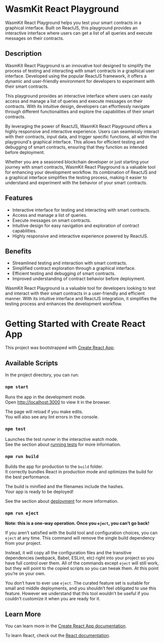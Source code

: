 # WasmKit React Playground

WasmKit React Playground helps you test your smart contracts in a graphical interface. Built on ReactJS, this playground provides an interactive interface where users can get a list of all queries and execute messages on their contracts.

## Description

WasmKit React Playground is an innovative tool designed to simplify the process of testing and interacting with smart contracts in a graphical user interface. Developed using the popular ReactJS framework, it offers a dynamic and user-friendly environment for developers to experiment with their smart contracts.

This playground provides an interactive interface where users can easily access and manage a list of queries and execute messages on their contracts. With its intuitive design, developers can effortlessly navigate through different functionalities and explore the capabilities of their smart contracts.

By leveraging the power of ReactJS, WasmKit React Playground offers a highly responsive and interactive experience. Users can seamlessly interact with their contracts, input data, and trigger specific functions, all within the playground's graphical interface. This allows for efficient testing and debugging of smart contracts, ensuring that they function as intended before deployment.

Whether you are a seasoned blockchain developer or just starting your journey with smart contracts, WasmKit React Playground is a valuable tool for enhancing your development workflow. Its combination of ReactJS and a graphical interface simplifies the testing process, making it easier to understand and experiment with the behavior of your smart contracts.

## Features

- Interactive interface for testing and interacting with smart contracts.
- Access and manage a list of queries.
- Execute messages on smart contracts.
- Intuitive design for easy navigation and exploration of contract capabilities.
- Highly responsive and interactive experience powered by ReactJS.

## Benefits

- Streamlined testing and interaction with smart contracts.
- Simplified contract exploration through a graphical interface.
- Efficient testing and debugging of smart contracts.
- Improved understanding of contract behavior before deployment.

WasmKit React Playground is a valuable tool for developers looking to test and interact with their smart contracts in a user-friendly and efficient manner. With its intuitive interface and ReactJS integration, it simplifies the testing process and enhances the development workflow.



# Getting Started with Create React App

This project was bootstrapped with [Create React App](https://github.com/facebook/create-react-app).

## Available Scripts

In the project directory, you can run:

### `npm start`

Runs the app in the development mode.\
Open [http://localhost:3000](http://localhost:3000) to view it in the browser.

The page will reload if you make edits.\
You will also see any lint errors in the console.

### `npm test`

Launches the test runner in the interactive watch mode.\
See the section about [running tests](https://facebook.github.io/create-react-app/docs/running-tests) for more information.

### `npm run build`

Builds the app for production to the `build` folder.\
It correctly bundles React in production mode and optimizes the build for the best performance.

The build is minified and the filenames include the hashes.\
Your app is ready to be deployed!

See the section about [deployment](https://facebook.github.io/create-react-app/docs/deployment) for more information.

### `npm run eject`

**Note: this is a one-way operation. Once you `eject`, you can’t go back!**

If you aren’t satisfied with the build tool and configuration choices, you can `eject` at any time. This command will remove the single build dependency from your project.

Instead, it will copy all the configuration files and the transitive dependencies (webpack, Babel, ESLint, etc) right into your project so you have full control over them. All of the commands except `eject` will still work, but they will point to the copied scripts so you can tweak them. At this point you’re on your own.

You don’t have to ever use `eject`. The curated feature set is suitable for small and middle deployments, and you shouldn’t feel obligated to use this feature. However we understand that this tool wouldn’t be useful if you couldn’t customize it when you are ready for it.

## Learn More

You can learn more in the [Create React App documentation](https://facebook.github.io/create-react-app/docs/getting-started).

To learn React, check out the [React documentation](https://reactjs.org/).
